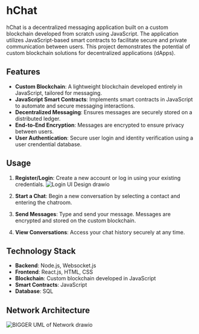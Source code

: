 # hChat

hChat is a decentralized messaging application built on a custom blockchain developed from scratch using JavaScript. The application utilizes JavaScript-based smart contracts to facilitate secure and private communication between users. This project demonstrates the potential of custom blockchain solutions for decentralized applications (dApps).

## Features

- **Custom Blockchain**: A lightweight blockchain developed entirely in JavaScript, tailored for messaging.
- **JavaScript Smart Contracts**: Implements smart contracts in JavaScript to automate and secure messaging interactions.
- **Decentralized Messaging**: Ensures messages are securely stored on a distributed ledger.
- **End-to-End Encryption**: Messages are encrypted to ensure privacy between users.
- **User Authentication**: Secure user login and identity verification using a user crendential database.

## Usage

1. **Register/Login**: Create a new account or log in using your existing credentials. 
![Login UI Design drawio](https://github.com/user-attachments/assets/4980c5f1-76d2-4bc4-b3ac-0155772936a6)


2. **Start a Chat**: Begin a new conversation by selecting a contact and entering the chatroom.
3. **Send Messages**: Type and send your message. Messages are encrypted and stored on the custom blockchain.
4. **View Conversations**: Access your chat history securely at any time.


## Technology Stack

- **Backend**: Node.js, Websocket.js
- **Frontend**: React.js, HTML, CSS
- **Blockchain**: Custom blockchain developed in JavaScript
- **Smart Contracts**: JavaScript
- **Database**: SQL

## Network Architecture
![BIGGER UML of Network drawio](https://github.com/user-attachments/assets/903dba53-5613-4fb9-b9a3-4f9160b82855)

